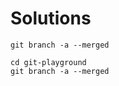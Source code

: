 # Solutions

```shell
git branch -a --merged
```

```shell
cd git-playground
git branch -a --merged
```

